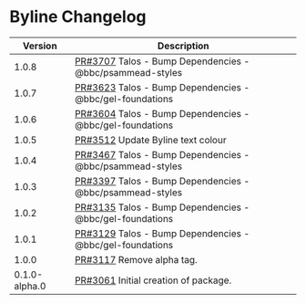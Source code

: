 # Byline Changelog

| Version       | Description |
|---------------|-------------|
| 1.0.8 | [PR#3707](https://github.com/bbc/psammead/pull/3707) Talos - Bump Dependencies - @bbc/psammead-styles |
| 1.0.7 | [PR#3623](https://github.com/bbc/psammead/pull/3623) Talos - Bump Dependencies - @bbc/gel-foundations |
| 1.0.6 | [PR#3604](https://github.com/bbc/psammead/pull/3604) Talos - Bump Dependencies - @bbc/gel-foundations |
| 1.0.5 | [PR#3512](https://github.com/bbc/psammead/pull/3512) Update Byline text colour |
| 1.0.4 | [PR#3467](https://github.com/bbc/psammead/pull/3467) Talos - Bump Dependencies - @bbc/psammead-styles |
| 1.0.3 | [PR#3397](https://github.com/bbc/psammead/pull/3397) Talos - Bump Dependencies - @bbc/psammead-styles |
| 1.0.2 | [PR#3135](https://github.com/bbc/psammead/pull/3135) Talos - Bump Dependencies - @bbc/gel-foundations |
| 1.0.1 | [PR#3129](https://github.com/bbc/psammead/pull/3129) Talos - Bump Dependencies - @bbc/gel-foundations |
| 1.0.0         | [PR#3117](https://github.com/bbc/psammead/pull/3117) Remove alpha tag. |
| 0.1.0-alpha.0 | [PR#3061](https://github.com/bbc/psammead/pull/3061) Initial creation of package. |

